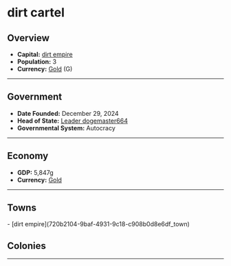 <!--UNDEDITED FILE, remove this entire line if this file has been edited!-->
# <!--NAME-->dirt cartel<!--NAME-->

## Overview

- **Capital:** <!--CAPITAL_LINK-->[dirt empire](720b2104-9baf-4931-9c18-c908b0d8e6df_town)<!--CAPITAL_LINK-->
- **Population:** <!--POPULATION-->3<!--POPULATION-->
- **Currency:** <!--CURRENCY_LINK-->[Gold](Gold_currency)<!--CURRENCY_LINK--> (<!--CURRENCY_ABV-->G<!--CURRENCY_ABV-->)

---

## Government

- **Date Founded:** <!--FOUNDED-->December 29, 2024<!--FOUNDED-->
- **Head of State:** <!--LEADER_TITLE_LINK-->[Leader dogemaster664](dogemaster664_user)<!--LEADER_TITLE_LINK-->
- **Governmental System:** <!--GOVERNMENT-->Autocracy<!--GOVERNMENT-->

---

## Economy

- **GDP:** <!--GDP-->5,847g<!--GDP-->
- **Currency:** <!--CURRENCY_LINK-->[Gold](Gold_currency)<!--CURRENCY_LINK-->

---

## Towns

<!--TOWNS-->- [dirt empire](720b2104-9baf-4931-9c18-c908b0d8e6df_town)<!--TOWNS-->

## Colonies

<!--COLONIES--><!--COLONIES-->

---
